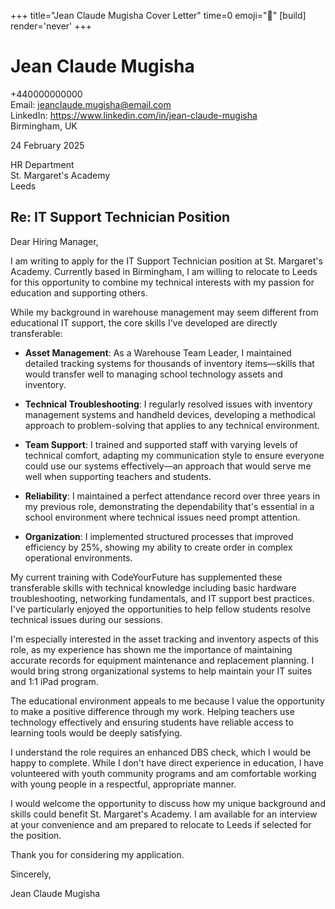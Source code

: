 +++
title="Jean Claude Mugisha Cover Letter" 
time=0 
emoji="📝" 
[build]
render='never'
+++

# Jean Claude Mugisha

+440000000000  
Email: jeanclaude.mugisha@email.com  
LinkedIn: https://www.linkedin.com/in/jean-claude-mugisha  
Birmingham, UK

24 February 2025

HR Department  
St. Margaret's Academy  
Leeds

## Re: IT Support Technician Position

Dear Hiring Manager,

I am writing to apply for the IT Support Technician position at St. Margaret's Academy. Currently based in Birmingham, I am willing to relocate to Leeds for this opportunity to combine my technical interests with my passion for education and supporting others.

While my background in warehouse management may seem different from educational IT support, the core skills I've developed are directly transferable:

- **Asset Management**: As a Warehouse Team Leader, I maintained detailed tracking systems for thousands of inventory items—skills that would transfer well to managing school technology assets and inventory.

- **Technical Troubleshooting**: I regularly resolved issues with inventory management systems and handheld devices, developing a methodical approach to problem-solving that applies to any technical environment.

- **Team Support**: I trained and supported staff with varying levels of technical comfort, adapting my communication style to ensure everyone could use our systems effectively—an approach that would serve me well when supporting teachers and students.

- **Reliability**: I maintained a perfect attendance record over three years in my previous role, demonstrating the dependability that's essential in a school environment where technical issues need prompt attention.

- **Organization**: I implemented structured processes that improved efficiency by 25%, showing my ability to create order in complex operational environments.

My current training with CodeYourFuture has supplemented these transferable skills with technical knowledge including basic hardware troubleshooting, networking fundamentals, and IT support best practices. I've particularly enjoyed the opportunities to help fellow students resolve technical issues during our sessions.

I'm especially interested in the asset tracking and inventory aspects of this role, as my experience has shown me the importance of maintaining accurate records for equipment maintenance and replacement planning. I would bring strong organizational systems to help maintain your IT suites and 1:1 iPad program.

The educational environment appeals to me because I value the opportunity to make a positive difference through my work. Helping teachers use technology effectively and ensuring students have reliable access to learning tools would be deeply satisfying.

I understand the role requires an enhanced DBS check, which I would be happy to complete. While I don't have direct experience in education, I have volunteered with youth community programs and am comfortable working with young people in a respectful, appropriate manner.

I would welcome the opportunity to discuss how my unique background and skills could benefit St. Margaret's Academy. I am available for an interview at your convenience and am prepared to relocate to Leeds if selected for the position.

Thank you for considering my application.

Sincerely,

Jean Claude Mugisha

